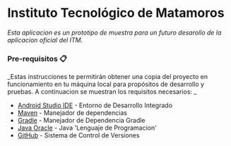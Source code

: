 # Instituto Tecnológico de Matamoros

_Esta aplicacion es un prototipo de muestra para un futuro desarollo de la aplicacion oficial del ITM._

### Pre-requisitos 📋

_Estas instrucciones te permitirán obtener una copia del proyecto en funcionamiento en tu máquina local para propósitos de desarrollo y pruebas. A continuacion se muestran los requisitos necesarios: _

* [Android Studio IDE](https://developer.android.com/studio) - Entorno de Desarrollo Integrado
* [Maven](https://maven.apache.org/) - Manejador de dependencias
* [Gradle](https://gradle.org/) - Manejador de Dependencia Gradle
* [Java Oracle](https://www.java.com/es/) - Java 'Lenguaje de Programacion'
* [GitHub](https://github.com/) - Sistema de Control de Versiones


